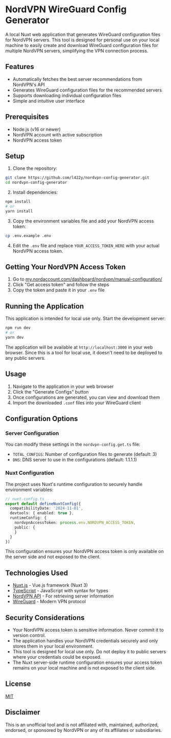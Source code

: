 # NordVPN WireGuard Config Generator

A local Nuxt web application that generates WireGuard configuration files for NordVPN servers. This tool is designed for personal use on your local machine to easily create and download WireGuard configuration files for multiple NordVPN servers, simplifying the VPN connection process.

## Features

- Automatically fetches the best server recommendations from NordVPN's API
- Generates WireGuard configuration files for the recommended servers
- Supports downloading individual configuration files
- Simple and intuitive user interface

## Prerequisites

- Node.js (v16 or newer)
- NordVPN account with active subscription
- NordVPN access token

## Setup

1. Clone the repository:

```bash
git clone https://github.com/l422y/nordvpn-config-generator.git
cd nordvpn-config-generator
```

2. Install dependencies:

```bash
npm install
# or
yarn install
```

3. Copy the environment variables file and add your NordVPN access token:

```bash
cp .env.example .env
```

4. Edit the `.env` file and replace `YOUR_ACCESS_TOKEN_HERE` with your actual NordVPN access token.

## Getting Your NordVPN Access Token

1. Go to [my.nordaccount.com/dashboard/nordvpn/manual-configuration/](https://my.nordaccount.com/dashboard/nordvpn/manual-configuration/)
2. Click "Get access token" and follow the steps
3. Copy the token and paste it in your `.env` file

## Running the Application

This application is intended for local use only. Start the development server:

```bash
npm run dev
# or
yarn dev
```

The application will be available at `http://localhost:3000` in your web browser. Since this is a tool for local use, it doesn't need to be deployed to any public servers.

## Usage

1. Navigate to the application in your web browser
2. Click the "Generate Configs" button
3. Once configurations are generated, you can view and download them
4. Import the downloaded `.conf` files into your WireGuard client

## Configuration Options

### Server Configuration
You can modify these settings in the `nordvpn-config.get.ts` file:

- `TOTAL_CONFIGS`: Number of configuration files to generate (default: 3)
- `DNS`: DNS server to use in the configurations (default: 1.1.1.1)

### Nuxt Configuration
The project uses Nuxt's runtime configuration to securely handle environment variables:

```typescript
// nuxt.config.ts
export default defineNuxtConfig({
  compatibilityDate: '2024-11-01',
  devtools: { enabled: true },
  runtimeConfig: {
    nordvpnAccessToken: process.env.NORDVPN_ACCESS_TOKEN,
    public: {
    }
  }
})
```

This configuration ensures your NordVPN access token is only available on the server side and not exposed to the client.

## Technologies Used

- [Nuxt.js](https://nuxt.com/) - Vue.js framework (Nuxt 3)
- [TypeScript](https://www.typescriptlang.org/) - JavaScript with syntax for types
- [NordVPN API](https://api.nordvpn.com) - For retrieving server information
- [WireGuard](https://www.wireguard.com/) - Modern VPN protocol

## Security Considerations

- Your NordVPN access token is sensitive information. Never commit it to version control.
- The application handles your NordVPN credentials securely and only stores them in your local environment.
- This tool is designed for local use only. Do not deploy it to public servers where your credentials could be exposed.
- The Nuxt server-side runtime configuration ensures your access token remains on your local machine and is not exposed to the client side.

## License

[MIT](LICENSE)

## Disclaimer

This is an unofficial tool and is not affiliated with, maintained, authorized, endorsed, or sponsored by NordVPN or any of its affiliates or subsidiaries.
